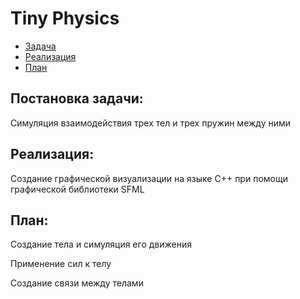 # Tiny Physics

* [Задача](#chapter-0)
* [Реализация](#chapter-1)
* [План](#chapter-2)

<a id="chapter-0"></a>
## Постановка задачи: 
Cимуляция взаимодействия трех тел и трех пружин между ними
<a id="chapter-1"></a>
## Реализация: 
Создание графической визуализации на языке C++ при помощи графической библиотеки SFML
<a id="chapter-2"></a>
## План:
   Создание тела и симуляция его движения
   
   Применение сил к телу
   
   Создание связи между телами
